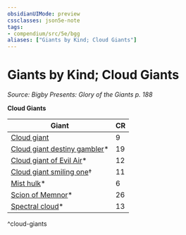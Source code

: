 ```yaml
---
obsidianUIMode: preview
cssclasses: json5e-note
tags:
- compendium/src/5e/bgg
aliases: ["Giants by Kind; Cloud Giants"]
---
```

# Giants by Kind; Cloud Giants
*Source: Bigby Presents: Glory of the Giants p. 188* 

**Cloud Giants**

| Giant | CR |
|-------|----|
| [Cloud giant](2-Mechanics/CLI/bestiary/giant/cloud-giant.md) | 9 |
| [Cloud giant destiny gambler](2-Mechanics/CLI/bestiary/giant/cloud-giant-destiny-gambler-bgg.md)* | 19 |
| [Cloud giant of Evil Air](2-Mechanics/CLI/bestiary/giant/cloud-giant-of-evil-air-bgg.md)* | 12 |
| [Cloud giant smiling one](2-Mechanics/CLI/bestiary/giant/cloud-giant-smiling-one-mpmm.md)† | 11 |
| [Mist hulk](2-Mechanics/CLI/bestiary/elemental/mist-hulk-bgg.md)* | 6 |
| [Scion of Memnor](2-Mechanics/CLI/bestiary/giant/scion-of-memnor-bgg.md)* | 26 |
| [Spectral cloud](2-Mechanics/CLI/bestiary/undead/spectral-cloud-bgg.md)* | 13 |
^cloud-giants